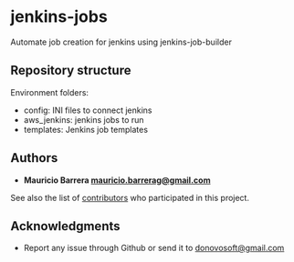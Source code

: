 jenkins-jobs
============

Automate job creation for jenkins using jenkins-job-builder

Repository structure
---

Environment folders:
- config: INI files to connect jenkins
- aws_jenkins: jenkins jobs to run
- templates: Jenkins job templates

## Authors

* **Mauricio Barrera mauricio.barrerag@gmail.com** 

See also the list of [contributors](https://github.com/donovosoft/jenkins-jobs/graphs/contributors) who participated in this project.

## Acknowledgments
* Report any issue through Github or send it to donovosoft@gmail.com

